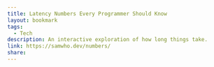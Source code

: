 ```yaml
---
title: Latency Numbers Every Programmer Should Know
layout: bookmark
tags:
  - Tech
description: An interactive exploration of how long things take.
link: https://samwho.dev/numbers/
share:
---
```


